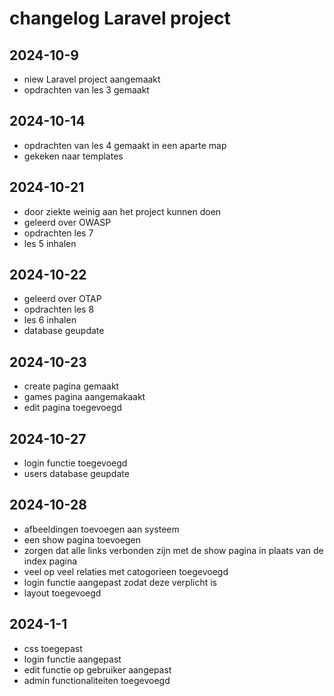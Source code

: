 # changelog Laravel project

## 2024-10-9

* niew Laravel project aangemaakt
* opdrachten van les 3 gemaakt


## 2024-10-14

* opdrachten van les 4 gemaakt in een aparte map
* gekeken naar templates

## 2024-10-21

* door ziekte weinig aan het project kunnen doen
* geleerd over OWASP 
* opdrachten les 7
* les 5 inhalen

## 2024-10-22

* geleerd over OTAP
* opdrachten les 8
* les 6 inhalen
* database geupdate

## 2024-10-23

* create pagina gemaakt
* games pagina aangemakaakt 
* edit pagina toegevoegd

## 2024-10-27 

* login functie toegevoegd
* users database geupdate

## 2024-10-28

* afbeeldingen toevoegen aan systeem
* een show pagina toevoegen
* zorgen dat alle links verbonden zijn met de show pagina in plaats van de index pagina
* veel op veel relaties met catogorieen toegevoegd
* login functie aangepast zodat deze verplicht is
* layout toegevoegd

## 2024-1-1
* css toegepast
* login functie aangepast 
* edit functie op gebruiker aangepast
* admin functionaliteiten toegevoegd

